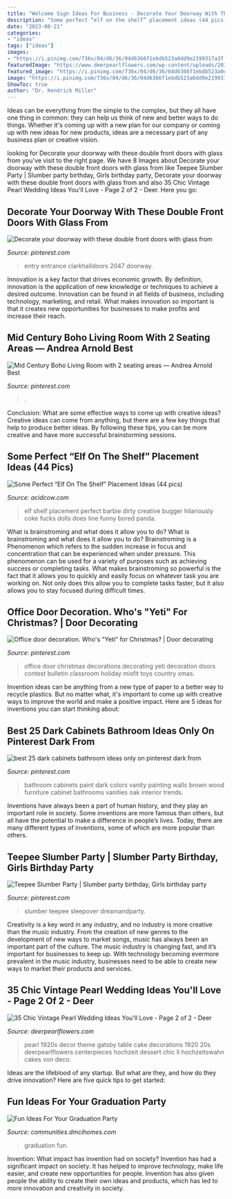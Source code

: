 ```yaml
---
title: "Welcome Sign Ideas For Business - Decorate Your Doorway With These Double Front Doors With Glass From"
description: "Some perfect “elf on the shelf” placement ideas (44 pics)"
date: "2023-08-21"
categories:
- "ideas"
tags: ["ideas"]
images:
- "https://i.pinimg.com/736x/04/d6/36/04d6366f1ebdb523a0dd9e2199317a3f.jpg"
featuredImage: "https://www.deerpearlflowers.com/wp-content/uploads/2016/10/1920s-vintage-pearl-wedding-dessert-decor.jpg"
featured_image: "https://i.pinimg.com/736x/04/d6/36/04d6366f1ebdb523a0dd9e2199317a3f.jpg"
image: "https://i.pinimg.com/736x/04/d6/36/04d6366f1ebdb523a0dd9e2199317a3f.jpg"
ShowToc: true
author: "Dr. Kendrick Miller"
---
```



Ideas can be everything from the simple to the complex, but they all have one thing in common: they can help us think of new and better ways to do things. Whether it's coming up with a new plan for our company or coming up with new ideas for new products, ideas are a necessary part of any business plan or creative vision.

	

		
looking for Decorate your doorway with these double front doors with glass from you've visit to the right page. We have 8 Images about Decorate your doorway with these double front doors with glass from like Teepee Slumber Party | Slumber party birthday, Girls birthday party, Decorate your doorway with these double front doors with glass from and also 35 Chic Vintage Pearl Wedding Ideas You&#039;ll Love - Page 2 of 2 - Deer. Here you go:
		
    
## Decorate Your Doorway With These Double Front Doors With Glass From

<img loading=lazy src="https://i.pinimg.com/736x/9a/e9/9a/9ae99ae0a3abf1be66374a3233ca2177.jpg" onerror="this.onerror=null;this.src='https://tse1.mm.bing.net/th?id=OIP.C8K6ONtOU8KJfmtlGMWyMgHaKX&amp;pid=15.1';" alt="Decorate your doorway with these double front doors with glass from">

_Source: pinterest.com_

>entry entrance clarkhalldoors 2047 doorway. 

	

Innovation is a key factor that drives economic growth. By definition, innovation is the application of new knowledge or techniques to achieve a desired outcome. Innovation can be found in all fields of business, including technology, marketing, and retail. What makes innovation so important is that it creates new opportunities for businesses to make profits and increase their reach.

    
## Mid Century Boho Living Room With 2 Seating Areas — Andrea Arnold Best

<img loading=lazy src="https://i.pinimg.com/736x/e4/cf/0d/e4cf0dccf24e99bd3d0998f05f65db8b.jpg" onerror="this.onerror=null;this.src='https://tse2.mm.bing.net/th?id=OIP.ecPOHbdhrt17dgC5BScpKgHaJ4&amp;pid=15.1';" alt="Mid Century Boho Living Room with 2 seating areas — Andrea Arnold Best">

_Source: pinterest.com_

>. 

	

Conclusion: What are some effective ways to come up with creative ideas?
Creative ideas can come from anything, but there are a few key things that help to produce better ideas. By following these tips, you can be more creative and have more successful brainstorming sessions.

    
## Some Perfect “Elf On The Shelf” Placement Ideas (44 Pics)

<img loading=lazy src="https://cdn.acidcow.com/pics/20181213/elf_31.jpg" onerror="this.onerror=null;this.src='https://tse1.mm.bing.net/th?id=OIP.Eqz-RbT87nPfzseG6N-pUAHaJ4&amp;pid=15.1';" alt="Some Perfect “Elf On The Shelf” Placement Ideas (44 pics)">

_Source: acidcow.com_

>elf shelf placement perfect barbie dirty creative bugger hilariously coke fucks dolls does line funny bored panda. 

	

What is brainstroming and what does it allow you to do?
What is brainstroming and what does it allow you to do? Brainstroming is a Phenomenon which refers to the sudden increase in focus and concentration that can be experienced when under pressure. This phenomenon can be used for a variety of purposes such as achieving success or completing tasks. What makes brainstroming so powerful is the fact that it allows you to quickly and easily focus on whatever task you are working on. Not only does this allow you to complete tasks faster, but it also allows you to stay focused during difficult times.

    
## Office Door Decoration. Who&#039;s &quot;Yeti&quot; For Christmas? | Door Decorating

<img loading=lazy src="https://i.pinimg.com/736x/bd/39/27/bd39272ab7914141d59a54f54d120dea--office-doors-holiday-decorations.jpg" onerror="this.onerror=null;this.src='https://tse3.mm.bing.net/th?id=OIP.SdzsBd7uaM6JkmQo7QrCegHaNK&amp;pid=15.1';" alt="Office door decoration. Who&#039;s &quot;Yeti&quot; for Christmas? | Door decorating">

_Source: pinterest.com_

>office door christmas decorations decorating yeti decoration doors contest bulletin classroom holiday misfit toys country xmas. 

	

Invention ideas can be anything from a new type of paper to a better way to recycle plastics. But no matter what, it's important to come up with creative ways to improve the world and make a positive impact. Here are 5 ideas for inventions you can start thinking about: 

    
## Best 25 Dark Cabinets Bathroom Ideas Only On Pinterest Dark From

<img loading=lazy src="https://i.pinimg.com/736x/04/d6/36/04d6366f1ebdb523a0dd9e2199317a3f.jpg" onerror="this.onerror=null;this.src='https://tse3.mm.bing.net/th?id=OIP.sV_3dqr_OKE_x7rmmG5JdQHaLF&amp;pid=15.1';" alt="best 25 dark cabinets bathroom ideas only on pinterest dark from">

_Source: pinterest.com_

>bathroom cabinets paint dark colors vanity painting walls brown wood furniture cabinet bathrooms vanities oak interior trends. 

	

Inventions have always been a part of human history, and they play an important role in society. Some inventions are more famous than others, but all have the potential to make a difference in people’s lives. Today, there are many different types of inventions, some of which are more popular than others.

    
## Teepee Slumber Party | Slumber Party Birthday, Girls Birthday Party

<img loading=lazy src="https://i.pinimg.com/736x/9a/b5/f9/9ab5f92eba1128fdc40ffb6378ca0288.jpg" onerror="this.onerror=null;this.src='https://tse2.mm.bing.net/th?id=OIP.IjPROfqs9gvfmI7KPVwNtAHaJ3&amp;pid=15.1';" alt="Teepee Slumber Party | Slumber party birthday, Girls birthday party">

_Source: pinterest.com_

>slumber teepee sleepover dreamandparty. 

	

Creativity is a key word in any industry, and no industry is more creative than the music industry. From the creation of new genres to the development of new ways to market songs, music has always been an important part of the culture. The music industry is changing fast, and it’s important for businesses to keep up. With technology becoming evermore prevalent in the music industry, businesses need to be able to create new ways to market their products and services.

    
## 35 Chic Vintage Pearl Wedding Ideas You&#039;ll Love - Page 2 Of 2 - Deer

<img loading=lazy src="https://www.deerpearlflowers.com/wp-content/uploads/2016/10/1920s-vintage-pearl-wedding-dessert-decor.jpg" onerror="this.onerror=null;this.src='https://tse4.mm.bing.net/th?id=OIP.E_VjvJlQz9XFd-9DlLPu0gHaLH&amp;pid=15.1';" alt="35 Chic Vintage Pearl Wedding Ideas You&#039;ll Love - Page 2 of 2 - Deer">

_Source: deerpearlflowers.com_

>pearl 1920s decor theme gatsby table cake decorations 1920 20s deerpearlflowers centerpieces hochzeit dessert chic ll hochzeitswahn cakes von deco. 

	

Ideas are the lifeblood of any startup. But what are they, and how do they drive innovation? Here are five quick tips to get started: 

    
## Fun Ideas For Your Graduation Party

<img loading=lazy src="https://communities.dmcihomes.com/wp-content/uploads/2015/03/graduation-food-ideas.jpg" onerror="this.onerror=null;this.src='https://tse3.mm.bing.net/th?id=OIP.UHToK7XT43exBI32VBc7rgHaJ3&amp;pid=15.1';" alt="Fun Ideas For Your Graduation Party">

_Source: communities.dmcihomes.com_

>graduation fun. 

	

Invention: What impact has invention had on society?
Invention has had a significant impact on society. It has helped to improve technology, make life easier, and create new opportunities for people. Invention has also given people the ability to create their own ideas and products, which has led to more innovation and creativity in society.

